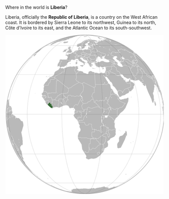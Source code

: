 Where in the world is **Liberia**?
<!--question-->
Liberia, officially the **Republic of Liberia**, is a country on the West African coast. It is bordered by Sierra Leone to its northwest, Guinea to its north, Côte d'Ivoire to its east, and the Atlantic Ocean to its south-southwest.

![Map of Liberia](images/Liberia_(orthographic_projection).svg)